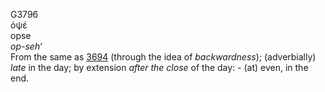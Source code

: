 G3796  
ὀψέ  
opse  
*op-seh‘*  
From the same as [3694](g3694) (through the idea of *backwardness*);
(adverbially) *late* in the day; by extension *after* *the* *close* of
the day: - (at) even, in the end.  
